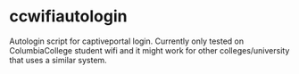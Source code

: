 # ccwifiautologin
Autologin script for captiveportal login. Currently only tested on ColumbiaCollege student wifi and it might work for other colleges/university that uses a similar system.
